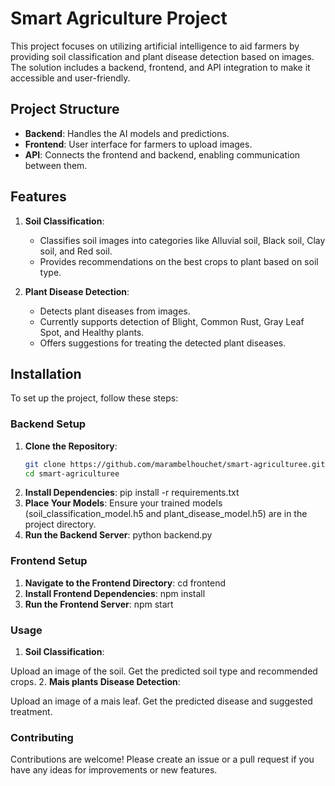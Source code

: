 # Smart Agriculture Project

This project focuses on utilizing artificial intelligence to aid farmers by providing soil classification and plant disease detection based on images. The solution includes a backend, frontend, and API integration to make it accessible and user-friendly.

## Project Structure

- **Backend**: Handles the AI models and predictions.
- **Frontend**: User interface for farmers to upload images.
- **API**: Connects the frontend and backend, enabling communication between them.

## Features

1. **Soil Classification**:
   - Classifies soil images into categories like Alluvial soil, Black soil, Clay soil, and Red soil.
   - Provides recommendations on the best crops to plant based on soil type.

2. **Plant Disease Detection**:
   - Detects plant diseases from images.
   - Currently supports detection of Blight, Common Rust, Gray Leaf Spot, and Healthy plants.
   - Offers suggestions for treating the detected plant diseases.

## Installation

To set up the project, follow these steps:

### Backend Setup

1. **Clone the Repository**:
   ```sh
   git clone https://github.com/marambelhouchet/smart-agriculturee.git
   cd smart-agriculturee
2. **Install Dependencies**:
   pip install -r requirements.txt
3. **Place Your Models**:
  Ensure your trained models (soil_classification_model.h5 and plant_disease_model.h5) are in the project directory.
4. **Run the Backend Server**:
   python backend.py
### Frontend Setup
1. **Navigate to the Frontend Directory**:
   cd frontend
2. **Install Frontend Dependencies**:
   npm install
3. **Run the Frontend Server**:
   npm start
### Usage
1. **Soil Classification**:

Upload an image of the soil.
Get the predicted soil type and recommended crops.
2. **Mais plants Disease Detection**:

Upload an image of a mais leaf.
Get the predicted disease and suggested treatment.
###  Contributing
Contributions are welcome! Please create an issue or a pull request if you have any ideas for improvements or new features.
   
